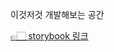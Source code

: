 이것저것 개발해보는 공간

[👉🏻 storybook 링크](https://playground-omega-hazel.vercel.app/?path=/docs/components-ui-button--docs)
